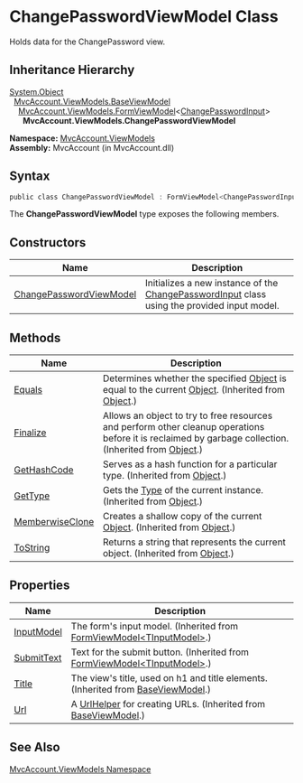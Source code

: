 ChangePasswordViewModel Class
=============================
Holds data for the ChangePassword view.


Inheritance Hierarchy
---------------------
[System.Object][1]  
  [MvcAccount.ViewModels.BaseViewModel][2]  
    [MvcAccount.ViewModels.FormViewModel][3]&lt;[ChangePasswordInput][4]>  
      **MvcAccount.ViewModels.ChangePasswordViewModel**  

**Namespace:** [MvcAccount.ViewModels][5]  
**Assembly:** MvcAccount (in MvcAccount.dll)

Syntax
------

```csharp
public class ChangePasswordViewModel : FormViewModel<ChangePasswordInput>
```

The **ChangePasswordViewModel** type exposes the following members.


Constructors
------------

Name                         | Description                                                                                      
---------------------------- | ------------------------------------------------------------------------------------------------ 
[ChangePasswordViewModel][6] | Initializes a new instance of the [ChangePasswordInput][4] class using the provided input model. 


Methods
-------

Name                  | Description                                                                                                                                                
--------------------- | ---------------------------------------------------------------------------------------------------------------------------------------------------------- 
[Equals][7]           | Determines whether the specified [Object][1] is equal to the current [Object][1]. (Inherited from [Object][1].)                                            
[Finalize][8]         | Allows an object to try to free resources and perform other cleanup operations before it is reclaimed by garbage collection. (Inherited from [Object][1].) 
[GetHashCode][9]      | Serves as a hash function for a particular type. (Inherited from [Object][1].)                                                                             
[GetType][10]         | Gets the [Type][11] of the current instance. (Inherited from [Object][1].)                                                                                 
[MemberwiseClone][12] | Creates a shallow copy of the current [Object][1]. (Inherited from [Object][1].)                                                                           
[ToString][13]        | Returns a string that represents the current object. (Inherited from [Object][1].)                                                                         


Properties
----------

Name             | Description                                                                           
---------------- | ------------------------------------------------------------------------------------- 
[InputModel][14] | The form's input model. (Inherited from [FormViewModel&lt;TInputModel>][3].)          
[SubmitText][15] | Text for the submit button. (Inherited from [FormViewModel&lt;TInputModel>][3].)      
[Title][16]      | The view's title, used on h1 and title elements. (Inherited from [BaseViewModel][2].) 
[Url][17]        | A [UrlHelper][18] for creating URLs. (Inherited from [BaseViewModel][2].)             


See Also
--------
[MvcAccount.ViewModels Namespace][5]  

[1]: http://msdn.microsoft.com/en-us/library/e5kfa45b
[2]: ../BaseViewModel/README.md
[3]: ../FormViewModel_1/README.md
[4]: ../../MvcAccount/ChangePasswordInput/README.md
[5]: ../README.md
[6]: _ctor.md
[7]: http://msdn.microsoft.com/en-us/library/bsc2ak47
[8]: http://msdn.microsoft.com/en-us/library/4k87zsw7
[9]: http://msdn.microsoft.com/en-us/library/zdee4b3y
[10]: http://msdn.microsoft.com/en-us/library/dfwy45w9
[11]: http://msdn.microsoft.com/en-us/library/42892f65
[12]: http://msdn.microsoft.com/en-us/library/57ctke0a
[13]: http://msdn.microsoft.com/en-us/library/7bxwbwt2
[14]: ../FormViewModel_1/InputModel.md
[15]: ../FormViewModel_1/SubmitText.md
[16]: ../BaseViewModel/Title.md
[17]: ../BaseViewModel/Url.md
[18]: http://msdn.microsoft.com/en-us/library/dd492578
